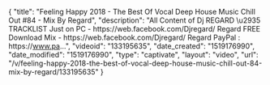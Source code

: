 {
    "title": "Feeling Happy 2018 - The Best Of Vocal Deep House Music Chill Out #84 - Mix By Regard",
    "description": "All Content of Dj REGARD \u2935   TRACKLIST Just on PC   - https:\/\/web.facebook.com\/Djregard\/ Regard FREE Download Mix - https:\/\/web.facebook.com\/Djregard\/ Regard PayPal : https:\/\/www.pa...",
    "videoid": "133195635",
    "date_created": "1519176990",
    "date_modified": "1519176990",
    "type": "captivate",
    "layout": "video",
    "url": "\/v\/feeling-happy-2018-the-best-of-vocal-deep-house-music-chill-out-84-mix-by-regard\/133195635"
}